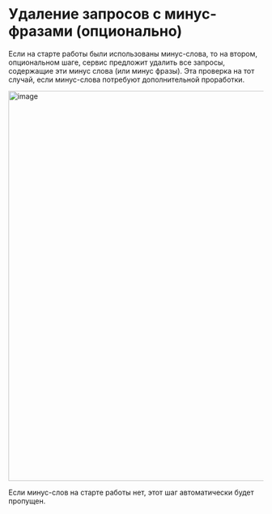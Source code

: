 # Удаление запросов с минус-фразами (опционально)

Если на старте работы были использованы минус-слова, то на втором, опциональном шаге, сервис предложит удалить все запросы, содержащие эти минус слова (или минус фразы). Эта проверка на тот случай, если минус-слова потребуют дополнительной проработки.

<img width="1209" height="771" alt="image" src="https://github.com/user-attachments/assets/4800db80-243c-4f71-ab65-5b13977024f6" />

Если минус-слов на старте работы нет, этот шаг автоматически будет пропущен.
